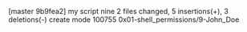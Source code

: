 [master 9b9fea2] my script nine
 2 files changed, 5 insertions(+), 3 deletions(-)
 create mode 100755 0x01-shell_permissions/9-John_Doe
